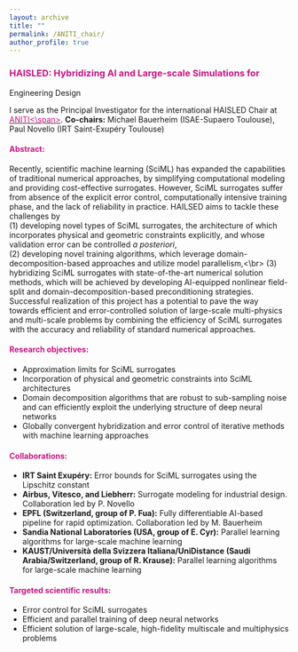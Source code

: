 ```yaml
---
layout: archive
title: ""
permalink: /ANITI_chair/
author_profile: true
---
```


### <span style="color:rgb(199, 21, 133)">HAISLED: Hybridizing AI and Large-scale Simulations for
Engineering Design</span>

I serve as the Principal Investigator for the international HAISLED Chair at <a href="https://aniti.univ-toulouse.fr/"><span style="color:rgb(199, 21, 133)">ANITI<\span></a>.
<strong>Co-chairs:</strong> Michael Bauerheim (ISAE-Supaero Toulouse), Paul Novello (IRT Saint-Exupéry Toulouse)


#### <span style="color:rgb(199, 21, 133)">Abstract:</span>
Recently, scientific machine learning (SciML) has expanded the capabilities of traditional numerical approaches, by simplifying computational modeling and providing cost-effective surrogates.
However, SciML surrogates suffer from absence of the explicit error control, computationally intensive training phase, and the lack of reliability in practice. 
HAILSED aims to tackle these challenges by <br>
(1) developing novel types of SciML surrogates, the architecture of which incorporates  physical and geometric constraints explicitly, and whose validation error can be controlled <em> a posteriori</em>, <br>
(2) developing novel training algorithms, which leverage domain-decomposition-based approaches and utilize model parallelism,<\br>
(3) hybridizing SciML surrogates with state-of-the-art numerical solution methods, which will be achieved by developing AI-equipped nonlinear field-split and domain-decomposition-based preconditioning strategies. <br>
Successful realization of this project has a potential to pave the way towards efficient and error-controlled solution of large-scale multi-physics and multi-scale problems  by combining the efficiency of SciML surrogates with the accuracy and reliability of standard numerical approaches.




#### <span style="color:rgb(199, 21, 133)">Research objectives:</span>
<ul>
  <li>Approximation limits for SciML surrogates</li>
  <li>Incorporation of physical and geometric constraints into SciML architectures</li>
  <li>Domain decomposition algorithms that are robust to sub-sampling noise and can efficiently exploit the underlying structure of deep neural networks</li>
  <li>Globally convergent hybridization and error control of iterative methods with machine learning approaches</li>
</ul>



#### <span style="color:rgb(199, 21, 133)">Collaborations:</span>
<ul>
  <li><strong>IRT Saint Exupéry:</strong> Error bounds for SciML surrogates using the Lipschitz constant</li>
  <li><strong>Airbus, Vitesco, and Liebherr:</strong> Surrogate modeling for industrial design. Collaboration led by P. Novello</li>
  <li><strong>EPFL (Switzerland, group of P. Fua):</strong> Fully differentiable AI-based pipeline for rapid optimization. Collaboration led by M. Bauerheim</li>
  <li><strong>Sandia National Laboratories (USA, group of E. Cyr):</strong> Parallel learning algorithms for large-scale machine learning</li>
  <li><strong>KAUST/Università della Svizzera Italiana/UniDistance (Saudi Arabia/Switzerland, group of R. Krause):</strong> Parallel learning algorithms for large-scale machine learning</li>
</ul>




#### <span style="color:rgb(199, 21, 133)">Targeted scientific results:</span>
<ul>
  <li>Error control for SciML surrogates</li>
  <li>Efficient and parallel training of deep neural networks</li>
  <li>Efficient solution of large-scale, high-fidelity multiscale and multiphysics problems</li>
</ul>
